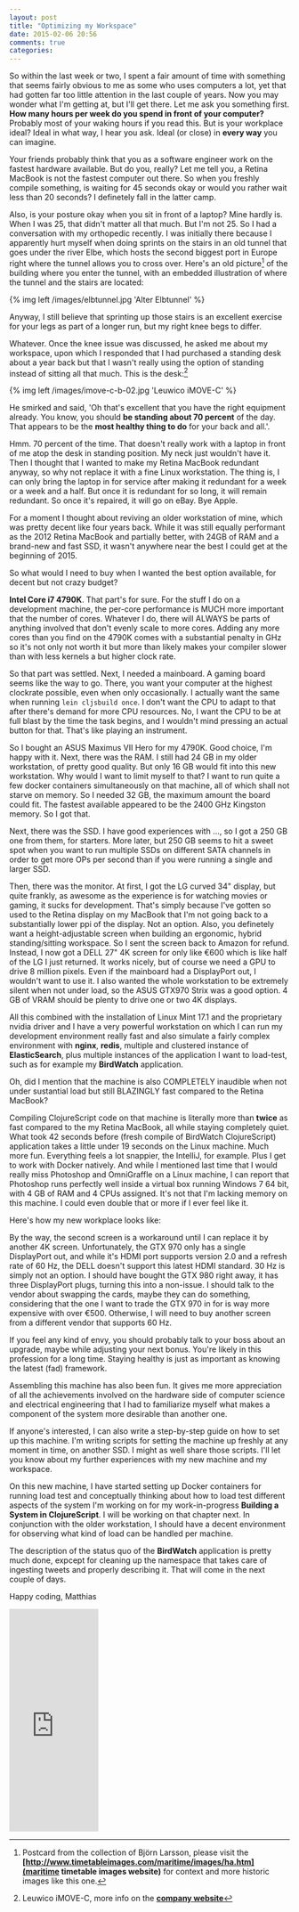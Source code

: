 ```yaml
---
layout: post
title: "Optimizing my Workspace"
date: 2015-02-06 20:56
comments: true
categories: 
---
```

So within the last week or two, I spent a fair amount of time with something that seems fairly obvious to me as some who uses computers a lot, yet that had gotten far too little attention in the last couple of years. Now you may wonder what I'm getting at, but I'll get there. Let me ask you something first. **How many hours per week do you spend in front of your computer?** Probably most of your waking hours if you read this. But is your workplace ideal? Ideal in what way, I hear you ask. Ideal (or close) in **every way** you can imagine.

<!-- more -->

Your friends probably think that you as a software engineer work on the fastest hardware available. But do you, really? Let me tell you, a Retina MacBook is not the fastest computer out there. So when you freshly compile something, is waiting for 45 seconds okay or would you rather wait less than 20 seconds? I definetely fall in the latter camp.

Also, is your posture okay when you sit in front of a laptop? Mine hardly is. When I was 25, that didn't matter all that much. But I'm not 25. So I had a conversation with my orthopedic recently. I was initially there because I apparently hurt myself when doing sprints on the stairs in an old tunnel that goes under the river Elbe, which hosts the second biggest port in Europe right where the tunnel allows you to cross over. Here's an old picture[^1] of the building where you enter the tunnel, with an embedded illustration of where the tunnel and the stairs are located:

{% img left /images/elbtunnel.jpg 'Alter Elbtunnel' %}

Anyway, I still believe that sprinting up those stairs is an excellent exercise for your legs as part of a longer run, but my right knee begs to differ.

Whatever. Once the knee issue was discussed, he asked me about my workspace, upon which I responded that I had purchased a standing desk about a year back but that I wasn't really using the option of standing instead of sitting all that much. This is the desk:[^2]

{% img left /images/imove-c-b-02.jpg 'Leuwico iMOVE-C' %}

He smirked and said, 'Oh that's excellent that you have the right equipment already. You know, you should **be standing about 70 percent** of the day. That appears to be the **most healthy thing to do** for your back and all.'.

Hmm. 70 percent of the time. That doesn't really work with a laptop in front of me atop the desk in standing position. My neck just wouldn't have it. Then I thought that I wanted to make my Retina MacBook redundant anyway, so why not replace it with a fine Linux workstation. The thing is, I can only bring the laptop in for service after making it redundant for a week or a week and a half. But once it is redundant for so long, it will remain redundant. So once it's repaired, it will go on eBay. Bye Apple.

For a moment I thought about reviving an older workstation of mine, which was pretty decent like four years back. While it was still equally performant as the 2012 Retina MacBook and partially better, with 24GB of RAM and a brand-new and fast SSD, it wasn't anywhere near the best I could get at the beginning of 2015.

So what would I need to buy when I wanted the best option available, for decent but not crazy budget?

**Intel Core i7 4790K**. That part's for sure. For the stuff I do on a development machine, the per-core performance is MUCH more important that the number of cores. Whatever I do, there will ALWAYS be parts of anything involved that don't evenly scale to more cores. Adding any more cores than you find on the 4790K comes with a substantial penalty in GHz so it's not only not worth it but more than likely makes your compiler slower than with less kernels a but higher clock rate.

So that part was settled. Next, I needed a mainboard. A gaming board seems like the way to go. There, you want your computer at the highest clockrate possible, even when only occasionally. I actually want the same when running ````lein cljsbuild once````. I don't want the CPU to adapt to that after there's demand for more CPU resources. No, I want the CPU to be at full blast by the time the task begins, and I wouldn't mind pressing an actual button for that. That's like playing an instrument.

So I bought an ASUS Maximus VII Hero for my 4790K. Good choice, I'm happy with it. Next, there was the RAM. I still had 24 GB in my older workstation, of pretty good quality. But only 16 GB would fit into this new workstation. Why would I want to limit myself to that? I want to run quite a few docker containers simultaneously on that machine, all of which shall not starve on memory. So I needed 32 GB, the maximum amount the board could fit. The fastest available appeared to be the 2400 GHz Kingston memory. So I got that. 

Next, there was the SSD. I have good experiences with ..., so I got a 250 GB one from them, for starters. More later, but 250 GB seems to hit a sweet spot when you want to run multiple SSDs on different SATA channels in order to get more OPs per second than if you were running a single and larger SSD.

Then, there was the monitor. At first, I got the LG curved 34" display, but quite frankly, as awesome as the experience is for watching movies or gaming, it sucks for development. That's simply because I've gotten so used to the Retina display on my MacBook that I'm not going back to a substantially lower ppi of the display. Not an option. Also, you definetely want a height-adjustable screen when building an ergonomic, hybrid standing/sitting workspace. So I sent the screen back to Amazon for refund. Instead, I now got a DELL 27" 4K screen for only like €600 which is like half of the LG I just returned. It works nicely, but of course we need a GPU to drive 8 million pixels. Even if the mainboard had a DisplayPort out, I wouldn't want to use it. I also wanted the whole workstation to be extremely silent when not under load, so the ASUS GTX970 Strix was a good option. 4 GB of VRAM should be plenty to drive one or two 4K displays.

All this combined with the installation of Linux Mint 17.1 and the proprietary nvidia driver and I have a very powerful workstation on which I can run my development environment really fast and also simulate a fairly complex environment with **nginx**, **redis**, multiple and clustered instance of **ElasticSearch**, plus multiple instances of the application I want to load-test, such as for example my **BirdWatch** application.

Oh, did I mention that the machine is also COMPLETELY inaudible when not under sustantial load but still BLAZINGLY fast compared to the Retina MacBook?

Compiling ClojureScript code on that machine is literally more than **twice** as fast compared to the my Retina MacBook, all while staying completely quiet. What took 42 seconds before (fresh compile of BirdWatch ClojureScript) application takes a little under 19 seconds on the Linux machine. Much more fun. Everything feels a lot snappier, the IntelliJ, for example. Plus I get to work with Docker natively. And while I mentioned last time that I would really miss Photoshop and OmniGraffle on a Linux machine, I can report that Photoshop runs perfectly well inside a virtual box running Windows 7 64 bit, with 4 GB of RAM and 4 CPUs assigned. It's not that I'm lacking memory on this machine. I could even double that or more if I ever feel like it.

Here's how my new workplace looks like:

By the way, the second screen is a workaround until I can replace it by another 4K screen. Unfortunately, the GTX 970 only has a single DisplayPort out, and while it's HDMI port supports version 2.0 and a refresh rate of 60 Hz, the DELL doesn't support this latest HDMI standard. 30 Hz is simply not an option. I should have bought the GTX 980 right away, it has three DisplayPort plugs, turning this into a non-issue. I should talk to the vendor about swapping the cards, maybe they can do something, considering that the one I want to trade the GTX 970 in for is way more expensive with over €500. Otherwise, I will need to buy another screen from a different vendor that supports 60 Hz.

If you feel any kind of envy, you should probably talk to your boss about an upgrade, maybe while adjusting your next bonus. You're likely in this profession for a long time. Staying healthy is just as important as knowing the latest (fad) framework. 

Assembling this machine has also been fun. It gives me more appreciation of all the achievements involved on the hardware side of computer science and electrical engineering that I had to familiarize myself what makes a component of the system more desirable than another one.

If anyone's interested, I can also write a step-by-step guide on how to set up this machine. I'm writing scripts for setting the machine up freshly at any moment in time, on another SSD. I might as well share those scripts. I'll let you know about my further experiences with my new machine and my workspace.

On this new machine, I have started setting up Docker containers for running load test and conceptually thinking about how to load test different aspects of the system I'm working on for my work-in-progress **Building a System in ClojureScript**. I will be working on that chapter next. In conjunction with the older workstation, I should have a decent environment for observing what kind of load can be handled per machine.

The description of the status quo of the **BirdWatch** application is pretty much done, expcept for cleaning up the namespace that takes care of ingesting tweets and properly describing it. That will come in the next couple of days.

Happy coding,
Matthias

<iframe width="160" height="400" src="https://leanpub.com/building-a-system-in-clojure/embed" frameborder="0" allowtransparency="true"></iframe>

[^1]: Postcard from the collection of Björn Larsson, please visit the  **[http://www.timetableimages.com/maritime/images/ha.htm](maritime timetable images website)** for context and more historic images like this one.

[^2]: Leuwico iMOVE-C, more info on the **[company website](http://www.leuwico.com/office_furniture/products/office_furniture/imove/imove-c.html?goto=02)**